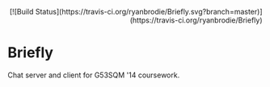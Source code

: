 <p style="text-align:right">[![Build Status](https://travis-ci.org/ryanbrodie/Briefly.svg?branch=master)](https://travis-ci.org/ryanbrodie/Briefly)</p>

# Briefly
Chat server and client for G53SQM '14 coursework.